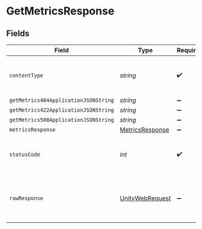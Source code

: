 # GetMetricsResponse


## Fields

| Field                                                                                                            | Type                                                                                                             | Required                                                                                                         | Description                                                                                                      |
| ---------------------------------------------------------------------------------------------------------------- | ---------------------------------------------------------------------------------------------------------------- | ---------------------------------------------------------------------------------------------------------------- | ---------------------------------------------------------------------------------------------------------------- |
| `contentType`                                                                                                    | *string*                                                                                                         | :heavy_check_mark:                                                                                               | HTTP response content type for this operation                                                                    |
| `getMetrics404ApplicationJSONString`                                                                             | *string*                                                                                                         | :heavy_minus_sign:                                                                                               | N/A                                                                                                              |
| `getMetrics422ApplicationJSONString`                                                                             | *string*                                                                                                         | :heavy_minus_sign:                                                                                               | N/A                                                                                                              |
| `getMetrics500ApplicationJSONString`                                                                             | *string*                                                                                                         | :heavy_minus_sign:                                                                                               | N/A                                                                                                              |
| `metricsResponse`                                                                                                | [MetricsResponse](../../models/shared/MetricsResponse.md)                                                        | :heavy_minus_sign:                                                                                               | Ok                                                                                                               |
| `statusCode`                                                                                                     | *int*                                                                                                            | :heavy_check_mark:                                                                                               | HTTP response status code for this operation                                                                     |
| `rawResponse`                                                                                                    | [UnityWebRequest](https://docs.unity3d.com/2021.3/Documentation/ScriptReference/Networking.UnityWebRequest.html) | :heavy_minus_sign:                                                                                               | Raw HTTP response; suitable for custom response parsing                                                          |